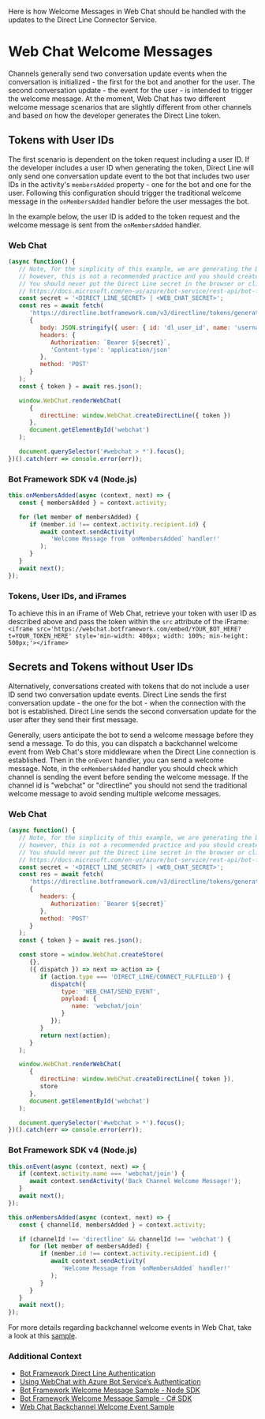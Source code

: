 Here is how Welcome Messages in Web Chat should be handled with the updates to the Direct Line Connector Service.

# Web Chat Welcome Messages

Channels generally send two conversation update events when the conversation is initialized - the first for the bot and another for the user. The second conversation update - the event for the user - is intended to trigger the welcome message. At the moment, Web Chat has two different welcome message scenarios that are slightly different from other channels and based on how the developer generates the Direct Line token.

## Tokens with User IDs

The first scenario is dependent on the token request including a user ID. If the developer includes a user ID when generating the token, Direct Line will only send one conversation update event to the bot that includes two user IDs in the activity's `membersAdded` property - one for the bot and one for the user. Following this configuration should trigger the traditional welcome message in the `onMembersAdded` handler before the user messages the bot.

In the example below, the user ID is added to the token request and the welcome message is sent from the `onMembersAdded` handler.

### Web Chat

```javascript
(async function() {
   // Note, for the simplicity of this example, we are generating the Direct Line token on client side;
   // however, this is not a recommended practice and you should create and manage your tokens from the server.
   // You should never put the Direct Line secret in the browser or client app.
   // https://docs.microsoft.com/en-us/azure/bot-service/rest-api/bot-framework-rest-direct-line-3-0-authentication
   const secret = '<DIRECT_LINE_SECRET> | <WEB_CHAT_SECRET>';
   const res = await fetch(
      'https://directline.botframework.com/v3/directline/tokens/generate',
      {
         body: JSON.stringify({ user: { id: 'dl_user_id', name: 'username' } }),
         headers: {
            Authorization: `Bearer ${secret}`,
            'Content-type': 'application/json'
         },
         method: 'POST'
      }
   );
   const { token } = await res.json();

   window.WebChat.renderWebChat(
      {
         directLine: window.WebChat.createDirectLine({ token })
      },
      document.getElementById('webchat')
   );

   document.querySelector('#webchat > *').focus();
})().catch(err => console.error(err));
```

### Bot Framework SDK v4 (Node.js)

```javascript
this.onMembersAdded(async (context, next) => {
   const { membersAdded } = context.activity;

   for (let member of membersAdded) {
      if (member.id !== context.activity.recipient.id) {
         await context.sendActivity(
            'Welcome Message from `onMembersAdded` handler!'
         );
      }
   }
   await next();
});
```

### Tokens, User IDs, and iFrames

To achieve this in an iFrame of Web Chat, retrieve your token with user ID as described above and pass the token within the `src` attribute of the iFrame:
`<iframe src='https://webchat.botframework.com/embed/YOUR_BOT_HERE?t=YOUR_TOKEN_HERE' style='min-width: 400px; width: 100%; min-height: 500px;'></iframe>`

## Secrets and Tokens without User IDs

Alternatively, conversations created with tokens that do not include a user ID send two conversation update events. Direct Line sends the first conversation update - the one for the bot - when the connection with the bot is established. Direct Line sends the second conversation update for the user after they send their first message.

Generally, users anticipate the bot to send a welcome message before they send a message. To do this, you can dispatch a backchannel welcome event from Web Chat's store middleware when the Direct Line connection is established. Then in the `onEvent` handler, you can send a welcome message. Note, in the `onMembersAdded` handler you should check which channel is sending the event before sending the welcome message. If the channel id is "webchat" or "directline" you should not send the traditional welcome message to avoid sending multiple welcome messages.

### Web Chat

```javascript
(async function() {
   // Note, for the simplicity of this example, we are generating the Direct Line token on client side;
   // however, this is not a recommended practice and you should create and manage your tokens from the server.
   // You should never put the Direct Line secret in the browser or client app.
   // https://docs.microsoft.com/en-us/azure/bot-service/rest-api/bot-framework-rest-direct-line-3-0-authentication
   const secret = '<DIRECT_LINE_SECRET> | <WEB_CHAT_SECRET>';
   const res = await fetch(
      'https://directline.botframework.com/v3/directline/tokens/generate',
      {
         headers: {
            Authorization: `Bearer ${secret}`
         },
         method: 'POST'
      }
   );
   const { token } = await res.json();

   const store = window.WebChat.createStore(
      {},
      ({ dispatch }) => next => action => {
         if (action.type === 'DIRECT_LINE/CONNECT_FULFILLED') {
            dispatch({
               type: 'WEB_CHAT/SEND_EVENT',
               payload: {
                  name: 'webchat/join'
               }
            });
         }
         return next(action);
      }
   );

   window.WebChat.renderWebChat(
      {
         directLine: window.WebChat.createDirectLine({ token }),
         store
      },
      document.getElementById('webchat')
   );

   document.querySelector('#webchat > *').focus();
})().catch(err => console.error(err));
```

### Bot Framework SDK v4 (Node.js)

```javascript
this.onEvent(async (context, next) => {
   if (context.activity.name === 'webchat/join') {
      await context.sendActivity('Back Channel Welcome Message!');
   }
   await next();
});

this.onMembersAdded(async (context, next) => {
   const { channelId, membersAdded } = context.activity;

   if (channelId !== 'directline' && channelId !== 'webchat') {
      for (let member of membersAdded) {
         if (member.id !== context.activity.recipient.id) {
            await context.sendActivity(
               'Welcome Message from `onMembersAdded` handler!'
            );
         }
      }
   }
   await next();
});
```

For more details regarding backchannel welcome events in Web Chat, take a look at this [sample](https://github.com/microsoft/BotFramework-WebChat/tree/master/samples/15.d.backchannel-send-welcome-event).

### Additional Context

-  [Bot Framework Direct Line Authentication](https://docs.microsoft.com/en-us/azure/bot-service/rest-api/bot-framework-rest-direct-line-3-0-authentication?view=azure-bot-service-4.0)
-  [Using WebChat with Azure Bot Service’s Authentication](https://blog.botframework.com/2018/09/01/using-webchat-with-azure-bot-services-authentication/)
-  [Bot Framework Welcome Message Sample - Node SDK](https://github.com/microsoft/BotBuilder-Samples/tree/master/samples/javascript_nodejs/03.welcome-users)
-  [Bot Framework Welcome Message Sample - C# SDK](https://github.com/microsoft/BotBuilder-Samples/tree/master/samples/csharp_dotnetcore/03.welcome-user)
-  [Web Chat Backchannel Welcome Event Sample](https://github.com/microsoft/BotFramework-WebChat/tree/master/samples/15.d.backchannel-send-welcome-event)

